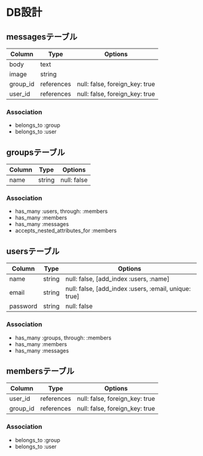 # DB設計

## messagesテーブル

|Column|Type|Options|
|------|----|-------|
|body|text| |
|image|string| |
|group_id|references|null: false, foreign_key: true|
|user_id|references|null: false, foreign_key: true|

### Association
- belongs_to :group
- belongs_to :user

## groupsテーブル

|Column|Type|Options|
|------|----|-------|
|name|string|null: false|

### Association
- has_many :users, through: :members
- has_many :members
- has_many :messages
- accepts_nested_attributes_for :members

## usersテーブル

|Column|Type|Options|
|------|----|-------|
|name|string|null: false, [add_index :users, :name]|
|email|string|null: false, [add_index :users, :email, unique: true]|
|password|string|null: false|

### Association
- has_many :groups, through: :members
- has_many :members
- has_many :messages

## membersテーブル

|Column|Type|Options|
|------|----|-------|
|user_id|references|null: false, foreign_key: true|
|group_id|references|null: false, foreign_key: true|

### Association
- belongs_to :group
- belongs_to :user
